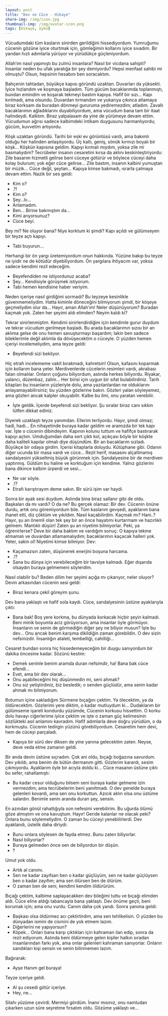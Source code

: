 ```yaml
---
layout: post
title: "Dev ve Cüce - Hikaye"
share-img: /img/icon.jpg
thumbnail-img: /img/avatar-icon.png
tags: [Hikaye, öykü]
---
```


Vücudumdaki tüm kasların sinirden gerildiğini hissediyordum. Yumruğumu cücenin gözüne iyice oturtmak için, gömleğimin kollarını iyice sıvadım. Bir yandan hızlı adımlarla yürüyor ve yürüdükçe güçleniyordum. 

Allah’ım nasıl yapmıştı bu zulmü insanlara? Nasıl bir vicdana sahipti? İnsanlar neden bu ufak yaratığa bir şey demiyordu? Hepsi menfaat sahibi mi olmuştu? Olsun, hepsinin hesabını ben soracaktım. 

Bahçenin tahtadan, büyükçe kapısı göründü uzaktan. Duvarları da yüksekti. İyice hızlandım ve koşmaya başladım. Tüm gücüm bacaklarımda toplanmıştı, bundan emindim ve koşarak tekmeyi bastım kapıya. Hafif bir sızı… Kapı kırılmadı, ama olsundu. Duvardan tırmandım ve yukarıya çıkınca atlamaya biraz korksam da buradan dönmeyi gururuma yediremezdim; atladım. Zavallı bacaklarımın ağladıklarını duyabiliyordum, ama vücudum bana tam bir itaat halindeydi. Kalktım. Biraz yalpalasam da yine de yürümeye devam ettim. Vücudumun ağrısı sadece kalbimdeki intikam duygusunu harmanlıyordu; gücüm, kuvvetim artıyordu.

Köşk uzaktan göründü. Tarihi bir eski ev görüntüsü vardı, ama bakımlı olduğu her halinden anlaşılıyordu. Üç katlı, geniş, sönük kırmızı boyalı bir köşk… Köşkün kapısına geldim. Kapıyı kırmalı mıydım, yoksa zile mi basmalıydım? Tecrübeler insanın cesaretini kırsa da aklını keskinleştiriyordu: Zile basarım hizmetli gelirse beni cüceye götürür ve böylece cüceyi daha kolay bulurum; yok eğer cüce gelirse… Zile bastım, insanın kalbini yumuştan bir müzik… Cüce değil, şeytan… Kapıya kimse bakmadı, ısrarla çalmaya devam ettim. Nazik bir ses geldi:

-	Kim o?
-	.?!
-	Kim o?
-	Şey…Iıı…
-	Anlamadım.
-	Ben… Birine bakmıştım da…
-	Kimi arıyorsunuz?
-	Cüce beyi.

Bey mi? Ne oluyor bana? Niye korktum ki şimdi? Kapı açıldı ve gülümseyen bir teyze açtı kapıyı.

-	Tabi buyurun…

Herhangi bir ön yargı üretemiyordum onun hakkında. Yüzüne bakıp bu teyze ne iyidir ne de kötüdür diyebiliyordum. Ön yargılara ihtiyacım var, yoksa sadece kendimi rezil edeceğim. 

-	Beyefendiden ne istiyordunuz acaba?
-	Şey… Kendisiyle görüşmek istiyorum. 
-	Tabi hemen kendisine haber veriyim.

Neden içeriye nasıl girdiğimi sormadı? Bu teyzeye kesinlikle güvenmemeliydim. Hatta kiminle döneceğini bilmiyorum şimdi, bir köşeye geçmeliydim olur da… Hayır, aman Allah’ım! Neler düşünüyorum? Buradan kaçmak yok. Zaten her şeyimi aldı elimden? Neyim kaldı ki? 

Tekrar sinirlenmiştim. Kendimi sinirlendirdiğim için kendimle gurur duydum ve tekrar vücudum gerilmeye başladı. Bu arada bacaklarımın sızısı bir an aklıma gelse de onu hemen savuşturmayı başardım; lakin ben sadece bileklerimle değil aklımla da dövüşecektim o cüceyle. O yüzden hemen içeriyi incelemeliydim, ama teyze geldi:

-	Beyefendi sizi bekliyor.

Hiç etrafı incelememe vakit bırakmadı, kahretsin! Olsun, kafasını koparmak için kollarım bana yeter. Merdivenlerde cücelerin resimleri vardı, akrabası falan olmalılar. Onların çoğunu biliyordum, aslında herkes biliyordu. Riyakar, yalancı, düzenbaz, zalim… Her birisi için uygun bir sıfat bulabilirdiniz. Tarih kitapları bu insanların yüzleriyle dolu, ama yazılanlardan ne olduklarını anlayamayabilirsiniz; bu yüzden gözlerine bakın. Gözleri yalan söyleyemez, ama gözleri ancak kalpler okuyabilir. Kalbe bu ilmi, onu yaratan verebilir.

-	İşte geldik. İçerde beyefendi sizi bekliyor. Şu sıralar biraz canı sıkkın lütfen dikkat ediniz.

Diyerek uzaklaştı teyze yanımdan. Ellerim terliyordu. Hayır, şimdi olmaz; hadi, hadi… En nihayetinde buraya kadar geldim ve aramızda bir tek kapı var. İşte o cücenin dibindeyim. Kapının kolunu tuttum ve hafifçe bastırarak kapıyı açtım. Umduğumdan daha sert çıktı kol, açıkçası böyle bir köşkte daha kaliteli kapılar olmalı diye düşündüm. Bir an bacaklarım sızladı. 
Büyükçe bir odaya girdim. İçerisi kitaplarla doluydu. Kütüphane gibi. Odanın diğer ucunda bir masa vardı ve cüce… Rezil herif, masasını alçaltmamış sandalyesini yükseltmiş büyük görünmek için. Sandalyesine bir de merdiven yaptırmış. Güldüm bu haline ve korktuğum için kendime. Yalnız gözlerini bana dikince kalbim ürperdi ve sesi…

-	Ne var söyle.
-	.!?
-	Etrafı karıştırayım deme sakın. Bir sürü işim var haydi.

Sonra bir ayak sesi duydum. Aslında bina biraz sallanır gibi de oldu. Başkaları da mı vardı? O da ne? Bu gerçek olamaz: Bir dev. Cücenin önüne durdu, artık onu göremiyordum bile. Tüm kaslarım gevşedi, ayaklarım bana ihanet etti, diz çöktüm ve yıkıldım. Nasıl kaçabilirdim. Kaçmak mı? Hani..? Hayır, şu an önemli olan tek şey bir an önce hayatımı kurtarmam ve hazırlıklı gelmem. Mantıklı düşün! Zaten şu an niyetimi bilmiyorlar. Peki, ya öğrenirlerse? Deve bir daha baktım ve vardığım sonuç: O kapıya tekme atmamalı ve duvardan atlamamalıydım; bacaklarımın kaçacak halleri yok. Yeter, sakin ol! Niyetimi kimse bilmiyor. Dev:

-	Kaçamazsın zaten, düşünerek enerjini boşuna harcama.
-	.!?
-	Sana bu dünya için verebileceğim bir tavsiye kalmadı. Eğer dışarıda olsaydın buraya gelmemeni söylerdim. 

Nasıl olabilir bu? Beden dilim her şeyimi açığa mı çıkarıyor, neler oluyor? Devin arkasından cücenin sesi geldi:

-	Biraz kenara çekil göreyim şunu.

Dev bana yaklaştı ve hafif sola kaydı. Cüce, sandalyesinin üstüne ayaklarıyla çıktı:

-	Bana bak! Boş yere korkma, bu dünyada korkacak hiçbir şeyin kalmadı. Beni minik boyumla aciz görüyorsun, ama insanlar öyle görmüyor. İnsanların ve senin de görmediğin diğer şey ne biliyor musun? İşte bu dev… Onu ancak benim karşıma dikildiğin zaman görebildin. O dev sizin nefsinizdir. İnsanlığın ataleti, tembelliği, cahilliği…

Cesaret bundan sonra hiç hissedemeyeceğim bir duygu sanıyordum bir dakika öncesine kadar. Sözünü kestim:

-	Demek seninle benim aramda duran nefsimdir, ha! Bana bak cüce efendi…
-	Evet, ama bir dev olarak...
-	Onu aşabileceğimi hiç düşünmedin mi, seni ahmak?
-	Onu siz yetiştirdiniz, biz besledik; o senden güçlüdür, ama senin kadar ahmak mı bilmiyorum. 

Botumun içine sakladığım Sürmene bıçağını çektim. Ya ölecektim, ya da öldürecektim. Gözlerimi yere diktim, o kadar mutluydum ki… Dudaklarım bir gülümseme işareti kondurdu yüzümde, Cücenin korkusu hissettim. O korku dolu havayı ciğerlerime iyice çektim ve işte o zaman güç kelimesinin sözlükteki asıl anlamını kavradım. Hafif adımlarla deve doğru yürüdüm, o da korkmuştu. Cücenin tedirgin yüzünü görebiliyordum. Cesaretim hem devi, hem de cüceyi parçaladı. 

-	Kapıya bir sürü dev diksen de yine yanına gelecektim zaten. Neyse, deve veda etme zamanın geldi. 

Bir anda devin üstüne sıçradım. Çok ani oldu, bıçağı boğazına savurdum. Dev yıkıldı, ama benim de bütün dermanım gitti. Gözlerim karardı, sesim çıkmıyordu. Ayaklarım öyle bir acıyla doldu ki… Cüce masanın üstüne çıktı bu sefer, rahatlamıştı:

-	Bu kadar cesur olduğunu bilsem seni buraya kadar gelmene izin vermezdim; ama tecrübelerim beni yanıltmadı. O dev genelde buraya gelenleri kovardı, ama sen onu korkuttun. Azıcık aklın olsa onu üstüme salardın. Benimle senin aranda duran şey, sensin.

En azından gönül rahatlığıyla son nefesimi verebilirim. Bu uğurda ölümü göze almıştım ve ona kavuştum. Hayır! Geride kalanlar ne olacak peki? Onlara bunu söylemeliydim. O zaman bu cüceyi yenebilirlerdi. Dev ayaklandı, üstelik daha diriydi:

-	Bunu onlara söylesen de fayda etmez. Bunu zaten biliyorlar. 
-	Nasıl biliyorlar?
-	Buraya gelmeden önce sen de biliyordun bir düşün.
-	?

Umut yok oldu.

-	Artık al canımı.
-	Sen ne kadar zayıfsan ben o kadar güçlüyüm, sen ne kadar güçlüysen ben o kadar zayıfım; ama sen ölürsen ben de ölürüm.
-	O zaman ben de seni, kendimi kendim öldürürüm.

Bıçağı çektim, kalbime saplayacakken dev bileğimi tuttu ve bıçağı elimden aldı. Cüce eline aldığı tabancayla bana yaklaştı. Dev önüme geçti, beni korumak için; ama onu vurdu. Canım daha çok yandı. Sonra yanıma geldi:

-	Başkası olsa öldürmez acı çektirtirdim, ama sen tehlikelisin. O yüzden bu dünyadan ismini de cismini de yok etmem lazım. 
-	Diğerlerini ne yapıyorsun?
-	Köpek… Onları bana karşı çıktıkları için kahraman ilan edip, sonra da rezil ediyorum. Aslında beni öldürmeye gelen kişiler halkın sıradan insanlarından farkı yok, ama onlar gelenleri kahraman sanıyorlar. Onların sandıkları kişi sensin ve senin bilinmemen lazım. 

Bağırarak:

-	Ayşe Hanım gel buraya!

Teyze içeriye geldi. 

-	Al şu cesedi götür içeriye.
-	Hey, ne…

Silahı yüzüme çevirdi. Mermiyi gördüm. İnanır mısınız, onu namludan çıkarken uzun süre seyretme fırsatım oldu. Gözüme yaklaştı ve…

